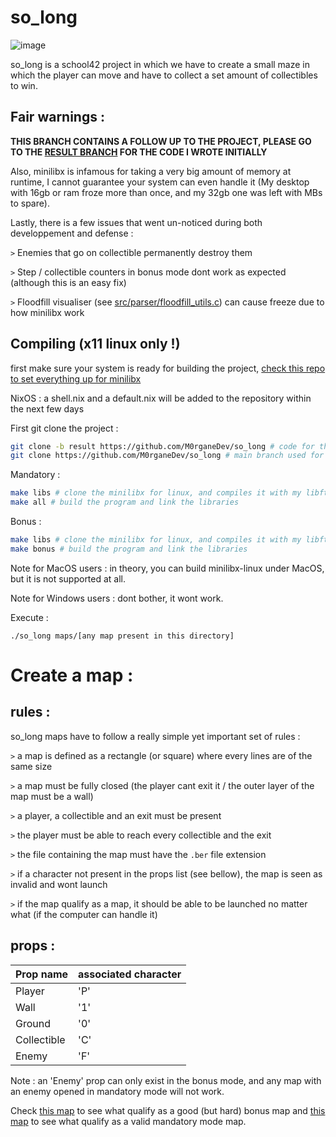 # so_long

![image](https://morgane.dev/uploads/qam6uuyur1.png)

so_long is a school42 project in which we have to create a small maze in which the player can move and have to collect a set amount of collectibles to win.

## Fair warnings : 

**THIS BRANCH CONTAINS A FOLLOW UP TO THE PROJECT, PLEASE GO TO THE [RESULT BRANCH](https://github.com/M0rganeDev/so_long/tree/result) FOR THE CODE I WROTE INITIALLY**

Also, minilibx is infamous for taking a very big amount of memory at runtime, I cannot guarantee your system can even handle it (My desktop with 16gb or ram froze more than once, and my 32gb one was left with MBs to spare).

Lastly, there is a few issues that went un-noticed during both developpement and defense : 

`>` Enemies that go on collectible permanently destroy them

`>` Step / collectible counters in bonus mode dont work as expected (although this is an easy fix)

`>` Floodfill visualiser (see [src/parser/floodfill_utils.c](https://github.com/M0rganeDev/so_long/blob/result/src/parser/floodfill_utils.c)) can cause freeze due to how minilibx work

## Compiling (x11 linux only !)

first make sure your system is ready for building the project, [check this repo to set everything up for minilibx](https://github.com/42Paris/minilibx-linux)

NixOS : a shell.nix and a default.nix will be added to the repository within the next few days

First git clone the project :

```bash
git clone -b result https://github.com/M0rganeDev/so_long # code for the initial project
git clone https://github.com/M0rganeDev/so_long # main branch used for fun (dont follow the norm)
```

Mandatory : 
```bash
make libs # clone the minilibx for linux, and compiles it with my libft
make all # build the program and link the libraries
```

Bonus : 
```bash
make libs # clone the minilibx for linux, and compiles it with my libft
make bonus # build the program and link the libraries
```

Note for MacOS users : in theory, you can build minilibx-linux under MacOS, but it is not supported at all.

Note for Windows users : dont bother, it wont work.

Execute :

`./so_long maps/[any map present in this directory]`

# Create a map :

## rules :

so_long maps have to follow a really simple yet important set of rules : 

`>` a map is defined as a rectangle (or square) where every lines are of the same size

`>` a map must be fully closed (the player cant exit it / the outer layer of the map must be a wall)

`>` a player, a collectible and an exit must be present

`>` the player must be able to reach every collectible and the exit

`>` the file containing the map must have the `.ber` file extension

`>` if a character not present in the props list (see bellow), the map is seen as invalid and wont launch

`>` if the map qualify as a map, it should be able to be launched no matter what (if the computer can handle it)

## props : 

| Prop name   | associated character |
|-------------|----------------------|
| Player      | 'P'                  |
| Wall        | '1'                  |
| Ground      | '0'                  |
| Collectible | 'C'                  |
| Enemy       | 'F'                  |

Note : an 'Enemy' prop can only exist in the bonus mode, and any map with an enemy opened in mandatory mode will not work.

Check [this map](https://github.com/M0rganeDev/so_long/blob/mommy/maps/b_lv1.ber) to see what qualify as a good (but hard) bonus map
and [this map](https://github.com/M0rganeDev/so_long/blob/mommy/maps/lv1.ber) to see what qualify as a valid mandatory mode map.
